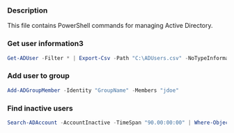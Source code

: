 ### Description
This file contains PowerShell commands for managing Active Directory.

### Get user information3
```ps1
Get-ADUser -Filter * | Export-Csv -Path "C:\ADUsers.csv" -NoTypeInformation
```

### Add user to group
```ps1
Add-ADGroupMember -Identity "GroupName" -Members "jdoe"
```

### Find inactive users
```ps1
Search-ADAccount -AccountInactive -TimeSpan "90.00:00:00" | Where-Object { $_.ObjectClass -eq 'user' } | Export-Csv -Path "C:\InactiveUsers.csv" -NoTypeInformation
```

